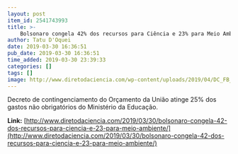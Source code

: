 ```yaml
---
layout: post
item_id: 2541743993
title: >-
    Bolsonaro congela 42% dos recursos para Ciência e 23% para Meio Ambiente
author: Tatu D'Oquei
date: 2019-03-30 16:36:51
pub_date: 2019-03-30 16:36:51
time_added: 2019-03-30 23:39:33
categories: []
tags: []
image: http://www.diretodaciencia.com/wp-content/uploads/2019/04/DC_FB_og.jpg
---
```


Decreto de contingenciamento do Orçamento da União atinge 25% dos gastos não obrigatórios do Ministério da Educação.

**Link:** [http://www.diretodaciencia.com/2019/03/30/bolsonaro-congela-42-dos-recursos-para-ciencia-e-23-para-meio-ambiente/](http://www.diretodaciencia.com/2019/03/30/bolsonaro-congela-42-dos-recursos-para-ciencia-e-23-para-meio-ambiente/)

